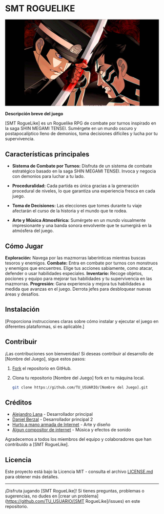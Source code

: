 # SMT ROGUELIKE

![Captura de pantalla del juego](res/TitleScreen/DemiRaidou.png)

**Descripción breve del juego**

[SMT RogueLike] es un Roguelike RPG de combate por turnos inspirado en la saga SHIN MEGAMI TENSEI. Sumérgete en un mundo oscuro y postapocalíptico lleno de demonios, toma decisiones difíciles y lucha por tu supervivencia.

## Características principales

- **Sistema de Combate por Turnos:** Disfruta de un sistema de combate estratégico basado en la saga SHIN MEGAMI TENSEI. Invoca y negocia con demonios para luchar a tu lado.

- **Proceduralidad:** Cada partida es única gracias a la generación procedural de niveles, lo que garantiza una experiencia fresca en cada juego.

- **Toma de Decisiones:** Las elecciones que tomes durante tu viaje afectarán el curso de la historia y el mundo que te rodea.

- **Arte y Música Atmosférica:** Sumérgete en un mundo visualmente impresionante y una banda sonora envolvente que te sumergirá en la atmósfera del juego.

## Cómo Jugar

**Exploración:** Navega por las mazmorras laberínticas mientras buscas tesoros y enemigos.
**Combate:** Entra en combate por turnos con monstruos y enemigos que encuentres. Elige tus acciones sabiamente, como atacar, defender o usar habilidades especiales.
**Inventario:** Recoge objetos, pociones y equipo para mejorar tus habilidades y tu supervivencia en las mazmorras.
**Progresión:** Gana experiencia y mejora tus habilidades a medida que avanzas en el juego. Derrota jefes para desbloquear nuevas áreas y desafíos.

## Instalación

[Proporciona instrucciones claras sobre cómo instalar y ejecutar el juego en diferentes plataformas, si es aplicable.]

## Contribuir

¡Las contribuciones son bienvenidas! Si deseas contribuir al desarrollo de [Nombre del Juego], sigue estos pasos:

1. [Fork](https://docs.github.com/en/get-started/quickstart/fork-a-repo) el repositorio en GitHub.

2. Clona tu repositorio [Nombre del Juego] fork en tu máquina local.

   ```bash
   git clone https://github.com/TU_USUARIO/[Nombre del Juego].git

## Créditos

* [Alejandro Lana](https://github.com/TU_USUARIO) - Desarrollador principal
* [Daniel Berzal](https://github.com/USUARIO_DEL_COLABORADOR) - Desarrollador principal 2
* [Hurto a mano armada de Internet](https://www.artista.com) - Arte y diseño
* [Algun compositor de internet](https://www.compositor.com) - Música y efectos de sonido

Agradecemos a todos los miembros del equipo y colaboradores que han contribuido a [SMT RogueLike].

## Licencia

Este proyecto está bajo la Licencia MIT - consulta el archivo [LICENSE.md](LICENSE.md) para obtener más detalles.

---

¡Disfruta jugando [SMT RogueLike]! Si tienes preguntas, problemas o sugerencias, no dudes en [crear un problema](https://github.com/TU_USUARIO/[SMT RogueLike]/issues) en este repositorio.

